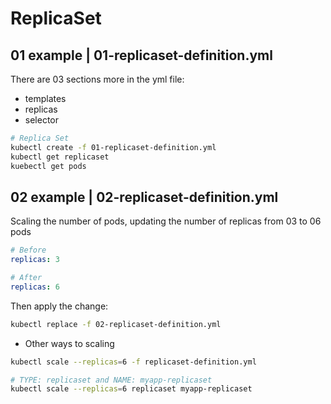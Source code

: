 # ReplicaSet

## 01 example | 01-replicaset-definition.yml
There are 03 sections more in the yml file:
* templates
* replicas
* selector

```bash
# Replica Set
kubectl create -f 01-replicaset-definition.yml
kubectl get replicaset
kuebectl get pods
```

## 02 example | 02-replicaset-definition.yml
Scaling the number of pods, updating the number of replicas from 03 to 06 pods
```yml
# Before
replicas: 3
```
```yml
# After
replicas: 6
```
Then apply the change:
```bash
kubectl replace -f 02-replicaset-definition.yml
```
* Other ways to scaling
```bash
kubectl scale --replicas=6 -f replicaset-definition.yml

# TYPE: replicaset and NAME: myapp-replicaset
kubectl scale --replicas=6 replicaset myapp-replicaset
```